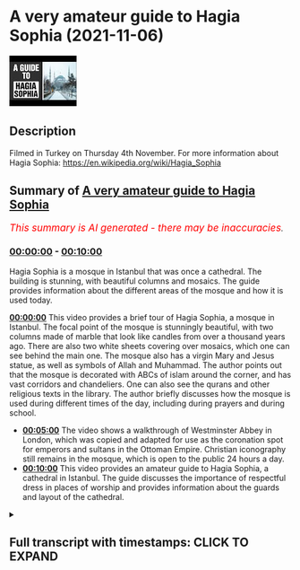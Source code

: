 # A very amateur guide to Hagia Sophia (2021-11-06)

![alt A very amateur guide to Hagia Sophia](Hf-l1I5Wta4.jpg "A very amateur guide to Hagia Sophia")

## Description

Filmed in Turkey on Thursday 4th November. For more information about Hagia Sophia: https://en.wikipedia.org/wiki/Hagia_Sophia

## Summary of [A very amateur guide to Hagia Sophia](https://www.youtube.com/watch?v=Hf-l1I5Wta4)


*<span style="color:red; font-size:125%">This summary is AI generated - there may be inaccuracies</span>. [](/)*

### [00:00:00](https://www.youtube.com/watch?v=Hf-l1I5Wta4&t=0) - [00:10:00](https://www.youtube.com/watch?v=Hf-l1I5Wta4&t=600)

Hagia Sophia is a mosque in Istanbul that was once a cathedral. The building is stunning, with beautiful columns and mosaics. The guide provides information about the different areas of the mosque and how it is used today.

**[00:00:00](https://www.youtube.com/watch?v=Hf-l1I5Wta4&t=0)** This video provides a brief tour of Hagia Sophia, a mosque in Istanbul. The focal point of the mosque is stunningly beautiful, with two columns made of marble that look like candles from over a thousand years ago. There are also two white sheets covering over mosaics, which one can see behind the main one. The mosque also has a virgin Mary and Jesus statue, as well as symbols of Allah and Muhammad. The author points out that the mosque is decorated with ABCs of islam around the corner, and has vast corridors and chandeliers. One can also see the qurans and other religious texts in the library. The author briefly discusses how the mosque is used during different times of the day, including during prayers and during school.
* **[00:05:00](https://www.youtube.com/watch?v=Hf-l1I5Wta4&t=300)** The video shows a walkthrough of Westminster Abbey in London, which was copied and adapted for use as the coronation spot for emperors and sultans in the Ottoman Empire. Christian iconography still remains in the mosque, which is open to the public 24 hours a day.
* **[00:10:00](https://www.youtube.com/watch?v=Hf-l1I5Wta4&t=600)** This video provides an amateur guide to Hagia Sophia, a cathedral in Istanbul. The guide discusses the importance of respectful dress in places of worship and provides information about the guards and layout of the cathedral.

<details><summary><h2>Full transcript with timestamps: CLICK TO EXPAND</h2></summary>

[0:00:01](https://youtu.be/Hf-l1I5Wta4?t=1) i thought i'd just give a very brief uh  
[0:00:03](https://youtu.be/Hf-l1I5Wta4?t=3) guided tour of this masjid  
[0:00:06](https://youtu.be/Hf-l1I5Wta4?t=6) hagio sofia in istanbul  
[0:00:10](https://youtu.be/Hf-l1I5Wta4?t=10) this gilded cage is where the sultans  
[0:00:13](https://youtu.be/Hf-l1I5Wta4?t=13) apparently  
[0:00:14](https://youtu.be/Hf-l1I5Wta4?t=14) sat  
[0:00:15](https://youtu.be/Hf-l1I5Wta4?t=15) during sermons and during summer  
[0:00:17](https://youtu.be/Hf-l1I5Wta4?t=17) to protect them from assassination  
[0:00:21](https://youtu.be/Hf-l1I5Wta4?t=21) and here we have the focal point  
[0:00:24](https://youtu.be/Hf-l1I5Wta4?t=24) of the masjid stunningly beautiful  
[0:00:28](https://youtu.be/Hf-l1I5Wta4?t=28) i don't know if you can make out  
[0:00:29](https://youtu.be/Hf-l1I5Wta4?t=29) probably not but there are two um  
[0:00:31](https://youtu.be/Hf-l1I5Wta4?t=31) they look like columns  
[0:00:33](https://youtu.be/Hf-l1I5Wta4?t=33) made of um  
[0:00:35](https://youtu.be/Hf-l1I5Wta4?t=35) marble but they're actually candles from  
[0:00:38](https://youtu.be/Hf-l1I5Wta4?t=38) the fifth century  
[0:00:40](https://youtu.be/Hf-l1I5Wta4?t=40) um from over a thousand years one  
[0:00:42](https://youtu.be/Hf-l1I5Wta4?t=42) thousand five 500 years ago these  
[0:00:44](https://youtu.be/Hf-l1I5Wta4?t=44) candles still exist  
[0:00:46](https://youtu.be/Hf-l1I5Wta4?t=46) and right up there we have um the white  
[0:00:48](https://youtu.be/Hf-l1I5Wta4?t=48) sheets covering over  
[0:00:50](https://youtu.be/Hf-l1I5Wta4?t=50) some mosaics so i have to know behind  
[0:00:52](https://youtu.be/Hf-l1I5Wta4?t=52) that main one there is  
[0:00:54](https://youtu.be/Hf-l1I5Wta4?t=54) uh the virgin mary and jesus  
[0:00:57](https://youtu.be/Hf-l1I5Wta4?t=57) and to the right we have these  
[0:00:59](https://youtu.be/Hf-l1I5Wta4?t=59) incredible symbols  
[0:01:01](https://youtu.be/Hf-l1I5Wta4?t=61) one word there says allah and the other  
[0:01:03](https://youtu.be/Hf-l1I5Wta4?t=63) one  
[0:01:04](https://youtu.be/Hf-l1I5Wta4?t=64) says muhammad  
[0:01:06](https://youtu.be/Hf-l1I5Wta4?t=66) and the other ones  
[0:01:08](https://youtu.be/Hf-l1I5Wta4?t=68) are the names of his senior companions  
[0:01:11](https://youtu.be/Hf-l1I5Wta4?t=71) including uthman and ali  
[0:01:14](https://youtu.be/Hf-l1I5Wta4?t=74) and  
[0:01:16](https://youtu.be/Hf-l1I5Wta4?t=76) and others  
[0:01:17](https://youtu.be/Hf-l1I5Wta4?t=77) dotted around these huge symbols  
[0:01:20](https://youtu.be/Hf-l1I5Wta4?t=80) and these  
[0:01:21](https://youtu.be/Hf-l1I5Wta4?t=81) very low hanging chandeliers  
[0:01:25](https://youtu.be/Hf-l1I5Wta4?t=85) there's a feature of many mosques in  
[0:01:27](https://youtu.be/Hf-l1I5Wta4?t=87) istanbul i've discovered they're vast i  
[0:01:29](https://youtu.be/Hf-l1I5Wta4?t=89) mean you must be about just 20 feet off  
[0:01:31](https://youtu.be/Hf-l1I5Wta4?t=91) the ground  
[0:01:32](https://youtu.be/Hf-l1I5Wta4?t=92) and one of these fell on you you'd be  
[0:01:34](https://youtu.be/Hf-l1I5Wta4?t=94) flattened  
[0:01:36](https://youtu.be/Hf-l1I5Wta4?t=96) absolutely huge and  
[0:01:38](https://youtu.be/Hf-l1I5Wta4?t=98) very beautiful i think they're made of  
[0:01:41](https://youtu.be/Hf-l1I5Wta4?t=101) solid metal what they look like here  
[0:01:43](https://youtu.be/Hf-l1I5Wta4?t=103) imagine that falling on you  
[0:01:45](https://youtu.be/Hf-l1I5Wta4?t=105) [Music]  
[0:01:50](https://youtu.be/Hf-l1I5Wta4?t=110) and off to the side here  
[0:01:54](https://youtu.be/Hf-l1I5Wta4?t=114) we have islamic information  
[0:01:57](https://youtu.be/Hf-l1I5Wta4?t=117) saw this earlier on and some of it's in  
[0:02:00](https://youtu.be/Hf-l1I5Wta4?t=120) english some of it's in all sorts of  
[0:02:02](https://youtu.be/Hf-l1I5Wta4?t=122) languages really  
[0:02:06](https://youtu.be/Hf-l1I5Wta4?t=126) and  
[0:02:06](https://youtu.be/Hf-l1I5Wta4?t=126) uh not sure what they say  
[0:02:10](https://youtu.be/Hf-l1I5Wta4?t=130) what is islam  
[0:02:12](https://youtu.be/Hf-l1I5Wta4?t=132) and  
[0:02:14](https://youtu.be/Hf-l1I5Wta4?t=134) one here  
[0:02:15](https://youtu.be/Hf-l1I5Wta4?t=135) in english the final messenger  
[0:02:18](https://youtu.be/Hf-l1I5Wta4?t=138) and on the back i noticed it says  
[0:02:20](https://youtu.be/Hf-l1I5Wta4?t=140) global academy for translation and  
[0:02:22](https://youtu.be/Hf-l1I5Wta4?t=142) education  
[0:02:23](https://youtu.be/Hf-l1I5Wta4?t=143) london united kingdom so that's  
[0:02:26](https://youtu.be/Hf-l1I5Wta4?t=146) produced in england  
[0:02:29](https://youtu.be/Hf-l1I5Wta4?t=149) uh what do we have over here  
[0:02:32](https://youtu.be/Hf-l1I5Wta4?t=152) we have some more similar kinds of  
[0:02:33](https://youtu.be/Hf-l1I5Wta4?t=153) things  
[0:02:36](https://youtu.be/Hf-l1I5Wta4?t=156) the abc of  
[0:02:38](https://youtu.be/Hf-l1I5Wta4?t=158) abc's of islam  
[0:02:41](https://youtu.be/Hf-l1I5Wta4?t=161) around the corner here  
[0:02:43](https://youtu.be/Hf-l1I5Wta4?t=163) we have these side  
[0:02:45](https://youtu.be/Hf-l1I5Wta4?t=165) corridors vast corridors  
[0:02:48](https://youtu.be/Hf-l1I5Wta4?t=168) you get more chandeliers  
[0:02:51](https://youtu.be/Hf-l1I5Wta4?t=171) and this room is special this gilded  
[0:02:53](https://youtu.be/Hf-l1I5Wta4?t=173) room look at it what could be behind  
[0:02:57](https://youtu.be/Hf-l1I5Wta4?t=177) these gilded  
[0:02:59](https://youtu.be/Hf-l1I5Wta4?t=179) mesh things here and looking inside you  
[0:03:01](https://youtu.be/Hf-l1I5Wta4?t=181) can just about make out these qurans and  
[0:03:05](https://youtu.be/Hf-l1I5Wta4?t=185) apparently these are very precious  
[0:03:06](https://youtu.be/Hf-l1I5Wta4?t=186) qurans on their thrones  
[0:03:09](https://youtu.be/Hf-l1I5Wta4?t=189) can you here we go  
[0:03:11](https://youtu.be/Hf-l1I5Wta4?t=191) just about see now this used to be the  
[0:03:13](https://youtu.be/Hf-l1I5Wta4?t=193) library untold of one of the sultans  
[0:03:16](https://youtu.be/Hf-l1I5Wta4?t=196) these days it's just got a few qurans in  
[0:03:18](https://youtu.be/Hf-l1I5Wta4?t=198) so this was  
[0:03:20](https://youtu.be/Hf-l1I5Wta4?t=200) a very special place of learning  
[0:03:22](https://youtu.be/Hf-l1I5Wta4?t=202) for the sultans where they kept their  
[0:03:24](https://youtu.be/Hf-l1I5Wta4?t=204) precious texts  
[0:03:27](https://youtu.be/Hf-l1I5Wta4?t=207) okay  
[0:03:29](https://youtu.be/Hf-l1I5Wta4?t=209) and down here  
[0:03:32](https://youtu.be/Hf-l1I5Wta4?t=212) a few people praying there there's a  
[0:03:34](https://youtu.be/Hf-l1I5Wta4?t=214) mimbar just in the corner right over  
[0:03:35](https://youtu.be/Hf-l1I5Wta4?t=215) there  
[0:03:38](https://youtu.be/Hf-l1I5Wta4?t=218) and this is interesting i don't if you  
[0:03:39](https://youtu.be/Hf-l1I5Wta4?t=219) can  
[0:03:42](https://youtu.be/Hf-l1I5Wta4?t=222) work it out so just there is  
[0:03:45](https://youtu.be/Hf-l1I5Wta4?t=225) a tripod  
[0:03:47](https://youtu.be/Hf-l1I5Wta4?t=227) um and this is neptune the pagan  
[0:03:50](https://youtu.be/Hf-l1I5Wta4?t=230) um god  
[0:03:52](https://youtu.be/Hf-l1I5Wta4?t=232) and his um trident whatever the word is  
[0:03:55](https://youtu.be/Hf-l1I5Wta4?t=235) so this was from a time when this was  
[0:03:58](https://youtu.be/Hf-l1I5Wta4?t=238) pagan  
[0:04:02](https://youtu.be/Hf-l1I5Wta4?t=242) as they come around the corner here  
[0:04:06](https://youtu.be/Hf-l1I5Wta4?t=246) vast columns look at this  
[0:04:12](https://youtu.be/Hf-l1I5Wta4?t=252) really slipped then down a step  
[0:04:15](https://youtu.be/Hf-l1I5Wta4?t=255) um and here we have the  
[0:04:18](https://youtu.be/Hf-l1I5Wta4?t=258) this huge uh  
[0:04:20](https://youtu.be/Hf-l1I5Wta4?t=260) stairway  
[0:04:22](https://youtu.be/Hf-l1I5Wta4?t=262) that goes up and this is where  
[0:04:24](https://youtu.be/Hf-l1I5Wta4?t=264) traditionally i guess people you preach  
[0:04:26](https://youtu.be/Hf-l1I5Wta4?t=266) the sermon the imam would preach the  
[0:04:28](https://youtu.be/Hf-l1I5Wta4?t=268) sunday the sunday the friday sermon  
[0:04:31](https://youtu.be/Hf-l1I5Wta4?t=271) and those two flags can't really tell in  
[0:04:33](https://youtu.be/Hf-l1I5Wta4?t=273) the dark but their green green flag  
[0:04:36](https://youtu.be/Hf-l1I5Wta4?t=276) of islam  
[0:04:39](https://youtu.be/Hf-l1I5Wta4?t=279) and um  
[0:04:40](https://youtu.be/Hf-l1I5Wta4?t=280) [Music]  
[0:04:41](https://youtu.be/Hf-l1I5Wta4?t=281) serious worshipers tend to come here  
[0:04:43](https://youtu.be/Hf-l1I5Wta4?t=283) during the day and night to pray  
[0:04:45](https://youtu.be/Hf-l1I5Wta4?t=285) but um i i've been here on salah and  
[0:04:48](https://youtu.be/Hf-l1I5Wta4?t=288) this whole area has been completely  
[0:04:49](https://youtu.be/Hf-l1I5Wta4?t=289) packed this these these areas here are  
[0:04:52](https://youtu.be/Hf-l1I5Wta4?t=292) for  
[0:04:53](https://youtu.be/Hf-l1I5Wta4?t=293) like study circles where people learn  
[0:04:55](https://youtu.be/Hf-l1I5Wta4?t=295) the crown  
[0:04:59](https://youtu.be/Hf-l1I5Wta4?t=299) and this is very interesting  
[0:05:01](https://youtu.be/Hf-l1I5Wta4?t=301) if you know westminster abbey in london  
[0:05:03](https://youtu.be/Hf-l1I5Wta4?t=303) well you'll know this you'll recognize  
[0:05:05](https://youtu.be/Hf-l1I5Wta4?t=305) this because they copied it and when the  
[0:05:08](https://youtu.be/Hf-l1I5Wta4?t=308) monarchs in england are crowned in  
[0:05:11](https://youtu.be/Hf-l1I5Wta4?t=311) westminster abbey they are crowned on  
[0:05:13](https://youtu.be/Hf-l1I5Wta4?t=313) this  
[0:05:14](https://youtu.be/Hf-l1I5Wta4?t=314) replica uh in westminster abbey this is  
[0:05:17](https://youtu.be/Hf-l1I5Wta4?t=317) the original  
[0:05:18](https://youtu.be/Hf-l1I5Wta4?t=318) and these represent i'm told  
[0:05:20](https://youtu.be/Hf-l1I5Wta4?t=320) um  
[0:05:21](https://youtu.be/Hf-l1I5Wta4?t=321) stones taken from important countries of  
[0:05:23](https://youtu.be/Hf-l1I5Wta4?t=323) the world i remember this one over here  
[0:05:26](https://youtu.be/Hf-l1I5Wta4?t=326) this is stone taken from france because  
[0:05:28](https://youtu.be/Hf-l1I5Wta4?t=328) when i was told about this i was with a  
[0:05:30](https://youtu.be/Hf-l1I5Wta4?t=330) french guy and i said look how small it  
[0:05:32](https://youtu.be/Hf-l1I5Wta4?t=332) is compared to i don't know if that's  
[0:05:34](https://youtu.be/Hf-l1I5Wta4?t=334) persia or arabia or india or whatever  
[0:05:37](https://youtu.be/Hf-l1I5Wta4?t=337) and he said to me ah well where's  
[0:05:38](https://youtu.be/Hf-l1I5Wta4?t=338) england then there's nothing here from  
[0:05:40](https://youtu.be/Hf-l1I5Wta4?t=340) england i don't think  
[0:05:42](https://youtu.be/Hf-l1I5Wta4?t=342) but anyway what's the central one the  
[0:05:44](https://youtu.be/Hf-l1I5Wta4?t=344) big central one  
[0:05:46](https://youtu.be/Hf-l1I5Wta4?t=346) is for the sultan or the emperor of the  
[0:05:49](https://youtu.be/Hf-l1I5Wta4?t=349) ottoman empire himself and he rules here  
[0:05:52](https://youtu.be/Hf-l1I5Wta4?t=352) over all the lesser countries including  
[0:05:55](https://youtu.be/Hf-l1I5Wta4?t=355) france and  
[0:05:56](https://youtu.be/Hf-l1I5Wta4?t=356) india and wherever they are so this is  
[0:05:58](https://youtu.be/Hf-l1I5Wta4?t=358) the coronation  
[0:05:59](https://youtu.be/Hf-l1I5Wta4?t=359) spot where the emperors or the sultans  
[0:06:03](https://youtu.be/Hf-l1I5Wta4?t=363) were crowned and our queen in england  
[0:06:06](https://youtu.be/Hf-l1I5Wta4?t=366) has the same kind of thing in  
[0:06:08](https://youtu.be/Hf-l1I5Wta4?t=368) westminster abbey if you google this you  
[0:06:10](https://youtu.be/Hf-l1I5Wta4?t=370) can  
[0:06:11](https://youtu.be/Hf-l1I5Wta4?t=371) see it for yourself  
[0:06:12](https://youtu.be/Hf-l1I5Wta4?t=372) um  
[0:06:13](https://youtu.be/Hf-l1I5Wta4?t=373) it's open to the public you can see it  
[0:06:18](https://youtu.be/Hf-l1I5Wta4?t=378) so there is a a second tier um  
[0:06:22](https://youtu.be/Hf-l1I5Wta4?t=382) and um  
[0:06:24](https://youtu.be/Hf-l1I5Wta4?t=384) if i remember rightly and i perhaps i  
[0:06:25](https://youtu.be/Hf-l1I5Wta4?t=385) can't remember rightly but i think  
[0:06:27](https://youtu.be/Hf-l1I5Wta4?t=387) possibly the emperor's  
[0:06:29](https://youtu.be/Hf-l1I5Wta4?t=389) wife of the emperor i suppose uh and her  
[0:06:31](https://youtu.be/Hf-l1I5Wta4?t=391) court were up there away from this is  
[0:06:34](https://youtu.be/Hf-l1I5Wta4?t=394) certainly the mail area down here  
[0:06:37](https://youtu.be/Hf-l1I5Wta4?t=397) so that's where the empress was and the  
[0:06:38](https://youtu.be/Hf-l1I5Wta4?t=398) women's section was  
[0:06:41](https://youtu.be/Hf-l1I5Wta4?t=401) uh now women are have their own section  
[0:06:42](https://youtu.be/Hf-l1I5Wta4?t=402) down here rather than upstairs  
[0:06:46](https://youtu.be/Hf-l1I5Wta4?t=406) um  
[0:06:47](https://youtu.be/Hf-l1I5Wta4?t=407) there's something else i want to show  
[0:06:48](https://youtu.be/Hf-l1I5Wta4?t=408) you you see this huge entrance here  
[0:06:51](https://youtu.be/Hf-l1I5Wta4?t=411) this is where the emperor came in  
[0:06:53](https://youtu.be/Hf-l1I5Wta4?t=413) came into the mosque into the in or into  
[0:06:56](https://youtu.be/Hf-l1I5Wta4?t=416) the basilica when it was  
[0:06:59](https://youtu.be/Hf-l1I5Wta4?t=419) um a christian place  
[0:07:01](https://youtu.be/Hf-l1I5Wta4?t=421) but these are the original doors  
[0:07:04](https://youtu.be/Hf-l1I5Wta4?t=424) and they were made over  
[0:07:06](https://youtu.be/Hf-l1I5Wta4?t=426) 1500 years ago  
[0:07:09](https://youtu.be/Hf-l1I5Wta4?t=429) just to  
[0:07:12](https://youtu.be/Hf-l1I5Wta4?t=432) they're made i think  
[0:07:14](https://youtu.be/Hf-l1I5Wta4?t=434) of wood so not made of steel and they've  
[0:07:17](https://youtu.be/Hf-l1I5Wta4?t=437) survived  
[0:07:19](https://youtu.be/Hf-l1I5Wta4?t=439) all this time  
[0:07:20](https://youtu.be/Hf-l1I5Wta4?t=440) sorry  
[0:07:21](https://youtu.be/Hf-l1I5Wta4?t=441) without being burned  
[0:07:26](https://youtu.be/Hf-l1I5Wta4?t=446) anyway there's something else i wanted  
[0:07:27](https://youtu.be/Hf-l1I5Wta4?t=447) to show you  
[0:07:29](https://youtu.be/Hf-l1I5Wta4?t=449) before i end  
[0:07:31](https://youtu.be/Hf-l1I5Wta4?t=451) because there's a lot of christian  
[0:07:33](https://youtu.be/Hf-l1I5Wta4?t=453) iconography still in existence here  
[0:07:36](https://youtu.be/Hf-l1I5Wta4?t=456) if i turn around there you go there's  
[0:07:38](https://youtu.be/Hf-l1I5Wta4?t=458) the main entrance to the mosque  
[0:07:40](https://youtu.be/Hf-l1I5Wta4?t=460) and just above it there is an icon of  
[0:07:43](https://youtu.be/Hf-l1I5Wta4?t=463) jesus  
[0:07:44](https://youtu.be/Hf-l1I5Wta4?t=464) and to the left there is an emperor  
[0:07:47](https://youtu.be/Hf-l1I5Wta4?t=467) who is groveling  
[0:07:49](https://youtu.be/Hf-l1I5Wta4?t=469) and begging for forgiveness so he's  
[0:07:50](https://youtu.be/Hf-l1I5Wta4?t=470) repenting of his sin i don't know what  
[0:07:52](https://youtu.be/Hf-l1I5Wta4?t=472) his sin was and above him is an icon or  
[0:07:55](https://youtu.be/Hf-l1I5Wta4?t=475) a picture of the virgin mary and to the  
[0:07:57](https://youtu.be/Hf-l1I5Wta4?t=477) right  
[0:08:00](https://youtu.be/Hf-l1I5Wta4?t=480) and to the right is an angel i think  
[0:08:04](https://youtu.be/Hf-l1I5Wta4?t=484) so that's  
[0:08:05](https://youtu.be/Hf-l1I5Wta4?t=485) christ  
[0:08:07](https://youtu.be/Hf-l1I5Wta4?t=487) up there  
[0:08:08](https://youtu.be/Hf-l1I5Wta4?t=488) it's not been touched it's not been  
[0:08:10](https://youtu.be/Hf-l1I5Wta4?t=490) destroyed it's been  
[0:08:11](https://youtu.be/Hf-l1I5Wta4?t=491) there as part of the mosque for  
[0:08:15](https://youtu.be/Hf-l1I5Wta4?t=495) centuries now  
[0:08:17](https://youtu.be/Hf-l1I5Wta4?t=497) and finally the perhaps the most  
[0:08:19](https://youtu.be/Hf-l1I5Wta4?t=499) extraordinary  
[0:08:21](https://youtu.be/Hf-l1I5Wta4?t=501) um  
[0:08:24](https://youtu.be/Hf-l1I5Wta4?t=504) christian iconography that's left i'm  
[0:08:26](https://youtu.be/Hf-l1I5Wta4?t=506) just kind of going down here in the  
[0:08:28](https://youtu.be/Hf-l1I5Wta4?t=508) eighth century  
[0:08:29](https://youtu.be/Hf-l1I5Wta4?t=509) there was a big controversy in the  
[0:08:31](https://youtu.be/Hf-l1I5Wta4?t=511) church  
[0:08:32](https://youtu.be/Hf-l1I5Wta4?t=512) about the use of icons and the second  
[0:08:34](https://youtu.be/Hf-l1I5Wta4?t=514) council of nicaea ruled in the eighth  
[0:08:37](https://youtu.be/Hf-l1I5Wta4?t=517) century the icons  
[0:08:38](https://youtu.be/Hf-l1I5Wta4?t=518) were okay they were permitted in  
[0:08:40](https://youtu.be/Hf-l1I5Wta4?t=520) christian worship  
[0:08:42](https://youtu.be/Hf-l1I5Wta4?t=522) and to celebrate that i'm told  
[0:08:46](https://youtu.be/Hf-l1I5Wta4?t=526) this was installed  
[0:08:48](https://youtu.be/Hf-l1I5Wta4?t=528) and this is an icon or mosaic of the  
[0:08:51](https://youtu.be/Hf-l1I5Wta4?t=531) virgin mary  
[0:08:52](https://youtu.be/Hf-l1I5Wta4?t=532) and there are two greek words either  
[0:08:54](https://youtu.be/Hf-l1I5Wta4?t=534) side which says martyr mother and theon  
[0:08:58](https://youtu.be/Hf-l1I5Wta4?t=538) of god mother of god with jesus and  
[0:09:01](https://youtu.be/Hf-l1I5Wta4?t=541) there's constantine holding the city of  
[0:09:05](https://youtu.be/Hf-l1I5Wta4?t=545) istanbul  
[0:09:06](https://youtu.be/Hf-l1I5Wta4?t=546) byzantium of course then and giving it  
[0:09:08](https://youtu.be/Hf-l1I5Wta4?t=548) to the virgin mary and there's another  
[0:09:09](https://youtu.be/Hf-l1I5Wta4?t=549) person on the right knack  
[0:09:12](https://youtu.be/Hf-l1I5Wta4?t=552) um so that's still there  
[0:09:15](https://youtu.be/Hf-l1I5Wta4?t=555) stunning mosaic and it's not been  
[0:09:18](https://youtu.be/Hf-l1I5Wta4?t=558) in any way damaged or defaced by  
[0:09:21](https://youtu.be/Hf-l1I5Wta4?t=561) muslims  
[0:09:23](https://youtu.be/Hf-l1I5Wta4?t=563) over the centuries  
[0:09:25](https://youtu.be/Hf-l1I5Wta4?t=565) and christians are still welcome here as  
[0:09:27](https://youtu.be/Hf-l1I5Wta4?t=567) are non-believers of all kinds  
[0:09:30](https://youtu.be/Hf-l1I5Wta4?t=570) um  
[0:09:31](https://youtu.be/Hf-l1I5Wta4?t=571) it's not exclusively for  
[0:09:33](https://youtu.be/Hf-l1I5Wta4?t=573) muslims at all and it's open 24 hours a  
[0:09:35](https://youtu.be/Hf-l1I5Wta4?t=575) day  
[0:09:36](https://youtu.be/Hf-l1I5Wta4?t=576) it never closes thanks to the government  
[0:09:38](https://youtu.be/Hf-l1I5Wta4?t=578) which reopened it  
[0:09:40](https://youtu.be/Hf-l1I5Wta4?t=580) last year after its um  
[0:09:43](https://youtu.be/Hf-l1I5Wta4?t=583) 80 year or so  
[0:09:46](https://youtu.be/Hf-l1I5Wta4?t=586) year time as a museum  
[0:09:49](https://youtu.be/Hf-l1I5Wta4?t=589) which charged people to come here  
[0:09:51](https://youtu.be/Hf-l1I5Wta4?t=591) and it was only open certain hours of  
[0:09:53](https://youtu.be/Hf-l1I5Wta4?t=593) the day so now it's back as a mosque a  
[0:09:55](https://youtu.be/Hf-l1I5Wta4?t=595) house of prayer  
[0:09:57](https://youtu.be/Hf-l1I5Wta4?t=597) it's open  
[0:09:58](https://youtu.be/Hf-l1I5Wta4?t=598) to the public  
[0:09:59](https://youtu.be/Hf-l1I5Wta4?t=599) 24 hours a day  
[0:10:01](https://youtu.be/Hf-l1I5Wta4?t=601) free of charge  
[0:10:03](https://youtu.be/Hf-l1I5Wta4?t=603) and anyone is welcome here  
[0:10:05](https://youtu.be/Hf-l1I5Wta4?t=605) all you have to do is show respect for  
[0:10:07](https://youtu.be/Hf-l1I5Wta4?t=607) the place so women have to wear a hijab  
[0:10:09](https://youtu.be/Hf-l1I5Wta4?t=609) of course and cover their legs and men  
[0:10:11](https://youtu.be/Hf-l1I5Wta4?t=611) have to cover their legs as well they  
[0:10:13](https://youtu.be/Hf-l1I5Wta4?t=613) can't come in here just wearing shorts  
[0:10:16](https://youtu.be/Hf-l1I5Wta4?t=616) or something they've got to be dressed  
[0:10:17](https://youtu.be/Hf-l1I5Wta4?t=617) decently as well and that's the same as  
[0:10:19](https://youtu.be/Hf-l1I5Wta4?t=619) in the vatican actually if you go to the  
[0:10:21](https://youtu.be/Hf-l1I5Wta4?t=621) vatican they have the same rule not with  
[0:10:22](https://youtu.be/Hf-l1I5Wta4?t=622) a hijab but the rest of it modest  
[0:10:25](https://youtu.be/Hf-l1I5Wta4?t=625) dressing is very important in places of  
[0:10:27](https://youtu.be/Hf-l1I5Wta4?t=627) worship be it church  
[0:10:28](https://youtu.be/Hf-l1I5Wta4?t=628) synagogue or mosque  
[0:10:32](https://youtu.be/Hf-l1I5Wta4?t=632) so there we are that's my unexpert  
[0:10:37](https://youtu.be/Hf-l1I5Wta4?t=637) guide to this place  
[0:10:39](https://youtu.be/Hf-l1I5Wta4?t=639) um i've only known it five minutes  
[0:10:40](https://youtu.be/Hf-l1I5Wta4?t=640) myself but i thought i'd at least  
[0:10:43](https://youtu.be/Hf-l1I5Wta4?t=643) do this now  
[0:10:44](https://youtu.be/Hf-l1I5Wta4?t=644) um why not  
[0:10:47](https://youtu.be/Hf-l1I5Wta4?t=647) little area here i could talk about  
[0:10:49](https://youtu.be/Hf-l1I5Wta4?t=649) these things but  
[0:10:50](https://youtu.be/Hf-l1I5Wta4?t=650) go on all night  
[0:10:53](https://youtu.be/Hf-l1I5Wta4?t=653) um  
[0:10:54](https://youtu.be/Hf-l1I5Wta4?t=654) oh what's this here it says there we go  
[0:10:57](https://youtu.be/Hf-l1I5Wta4?t=657) ladies  
[0:10:58](https://youtu.be/Hf-l1I5Wta4?t=658) section um which is through there  
[0:11:03](https://youtu.be/Hf-l1I5Wta4?t=663) i wonder if there are any ladies through  
[0:11:05](https://youtu.be/Hf-l1I5Wta4?t=665) here i think not  
[0:11:07](https://youtu.be/Hf-l1I5Wta4?t=667) not this time of night  
[0:11:10](https://youtu.be/Hf-l1I5Wta4?t=670) so the ladies section is actually  
[0:11:14](https://youtu.be/Hf-l1I5Wta4?t=674) empty there's no ladies here  
[0:11:16](https://youtu.be/Hf-l1I5Wta4?t=676) everyone's just walking around  
[0:11:18](https://youtu.be/Hf-l1I5Wta4?t=678) as i say it never closes  
[0:11:20](https://youtu.be/Hf-l1I5Wta4?t=680) there are some discreet guards um  
[0:11:24](https://youtu.be/Hf-l1I5Wta4?t=684) somewhere  
[0:11:25](https://youtu.be/Hf-l1I5Wta4?t=685) i think there's one at the moment but  
[0:11:27](https://youtu.be/Hf-l1I5Wta4?t=687) there's there's about four or five of  
[0:11:28](https://youtu.be/Hf-l1I5Wta4?t=688) them on duty  
[0:11:30](https://youtu.be/Hf-l1I5Wta4?t=690) um around the whole complex  
[0:11:33](https://youtu.be/Hf-l1I5Wta4?t=693) and they're very lenient and tolerant  
[0:11:37](https://youtu.be/Hf-l1I5Wta4?t=697) of people  
[0:11:39](https://youtu.be/Hf-l1I5Wta4?t=699) and i spoke to one yesterday  
[0:11:41](https://youtu.be/Hf-l1I5Wta4?t=701) through a translator and the the only  
[0:11:43](https://youtu.be/Hf-l1I5Wta4?t=703) problem they have is with um  
[0:11:45](https://youtu.be/Hf-l1I5Wta4?t=705) demonstrators sometimes people come in  
[0:11:46](https://youtu.be/Hf-l1I5Wta4?t=706) here and they shout and unfold slogans  
[0:11:50](https://youtu.be/Hf-l1I5Wta4?t=710) and banners  
[0:11:51](https://youtu.be/Hf-l1I5Wta4?t=711) that's something they won't tolerate in  
[0:11:52](https://youtu.be/Hf-l1I5Wta4?t=712) here but other than that there's nothing  
[0:11:55](https://youtu.be/Hf-l1I5Wta4?t=715) he said serious happens in here at all  
[0:11:58](https://youtu.be/Hf-l1I5Wta4?t=718) everyone's very well behaved and  
[0:11:59](https://youtu.be/Hf-l1I5Wta4?t=719) respectful  
[0:12:03](https://youtu.be/Hf-l1I5Wta4?t=723) so  
[0:12:05](https://youtu.be/Hf-l1I5Wta4?t=725) there we go what else can i say it's a  
[0:12:07](https://youtu.be/Hf-l1I5Wta4?t=727) marvelous place if you get the chance to  
[0:12:09](https://youtu.be/Hf-l1I5Wta4?t=729) visit do visit  
[0:12:11](https://youtu.be/Hf-l1I5Wta4?t=731) and there are many mosques  
[0:12:13](https://youtu.be/Hf-l1I5Wta4?t=733) in istanbul obviously  
[0:12:15](https://youtu.be/Hf-l1I5Wta4?t=735) but of equal beauty i would argue  
[0:12:18](https://youtu.be/Hf-l1I5Wta4?t=738) equal majesty equal historical  
[0:12:20](https://youtu.be/Hf-l1I5Wta4?t=740) importance  
[0:12:22](https://youtu.be/Hf-l1I5Wta4?t=742) and great places for everyone being  
[0:12:24](https://youtu.be/Hf-l1I5Wta4?t=744) christian muslim  
[0:12:26](https://youtu.be/Hf-l1I5Wta4?t=746) uh whoever to come and uh  
[0:12:30](https://youtu.be/Hf-l1I5Wta4?t=750) experience some spiritual peace in a  
[0:12:32](https://youtu.be/Hf-l1I5Wta4?t=752) sacred space it's a great sacred space  
[0:12:34](https://youtu.be/Hf-l1I5Wta4?t=754) for humankind i would i would suggest um  
[0:12:38](https://youtu.be/Hf-l1I5Wta4?t=758) that's just above the door of the  
[0:12:40](https://youtu.be/Hf-l1I5Wta4?t=760) entrance to the  
[0:12:42](https://youtu.be/Hf-l1I5Wta4?t=762) where the sultan comes in  
[0:12:44](https://youtu.be/Hf-l1I5Wta4?t=764) huge door  
[0:12:47](https://youtu.be/Hf-l1I5Wta4?t=767) so um  
[0:12:48](https://youtu.be/Hf-l1I5Wta4?t=768) tomorrow morning i fly back to london  
[0:12:53](https://youtu.be/Hf-l1I5Wta4?t=773) and so there we are  
[0:12:57](https://youtu.be/Hf-l1I5Wta4?t=777) until next time  

</details>
